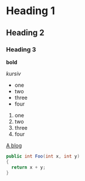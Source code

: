 # Heading 1

## Heading 2

### Heading 3

**bold**

*kursiv*

* one
* two
* three
* four

1. one
2. two
2. three
3. four

[A blog](https://csharp.christiannagel.com)


```csharp
public int Foo(int x, int y)
{
  return x + y;
}
```
